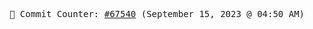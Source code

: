 <p align="center">
    <samp>
        📮 Commit Counter: <a href="https://github.com/Javascript-void0/Javascript-void0/commits/main">#67540</a> (September 15, 2023 @ 04:50 AM)
    </samp>
</p>